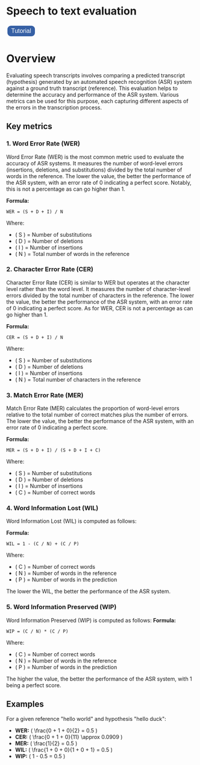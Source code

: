<!DOCTYPE html>
<html>
<head>
<style>
    .button {
        background-color: #3660a5;
        border: solid;
        color: white;
        padding: 5px 10px;
        text-align: top;
        text-decoration: none;
        display: inline-block;
        font-size: 16px;
        margin: 0px 0px;
        cursor: pointer;
        border-radius: 12px;
        transition-duration: 0.4s;
    }

    .button:hover {
        background-color: white;
        color: black;
    }
</style>
</head>
<body>

<script>
    function redirectToTutorial() {
        window.location.href = "https://github.com/sensein/senselab/blob/main/speech_to_text.ipynb";
    }
</script>

</body>
</html>

# Speech to text evaluation

<button class="button" onclick="redirectToTutorial()">Tutorial</button>

# Overview

Evaluating speech transcripts involves comparing a predicted transcript (hypothesis) generated by an automated speech recognition (ASR) system against a ground truth transcript (reference). This evaluation helps to determine the accuracy and performance of the ASR system. Various metrics can be used for this purpose, each capturing different aspects of the errors in the transcription process.

## Key metrics

### 1. Word Error Rate (WER)

Word Error Rate (WER) is the most common metric used to evaluate the accuracy of ASR systems. It measures the number of word-level errors (insertions, deletions, and substitutions) divided by the total number of words in the reference. The lower the value, the better the performance of the ASR system, with an error rate of 0 indicating a perfect score. Notably, this is not a percentage as can go higher than 1. 

**Formula:**
```text
WER = (S + D + I) / N
```

Where:
- \( S \) = Number of substitutions
- \( D \) = Number of deletions
- \( I \) = Number of insertions
- \( N \) = Total number of words in the reference

### 2. Character Error Rate (CER)

Character Error Rate (CER) is similar to WER but operates at the character level rather than the word level. It measures the number of character-level errors divided by the total number of characters in the reference. The lower the value, the better the performance of the ASR system, with an error rate of 0 indicating a perfect score.
As for WER, CER is not a percentage as can go higher than 1. 

**Formula:**
```text
CER = (S + D + I) / N
```

Where:
- \( S \) = Number of substitutions
- \( D \) = Number of deletions
- \( I \) = Number of insertions
- \( N \) = Total number of characters in the reference

### 3. Match Error Rate (MER)

Match Error Rate (MER) calculates the proportion of word-level errors relative to the total number of correct matches plus the number of errors. The lower the value, the better the performance of the ASR system, with an error rate of 0 indicating a perfect score.

**Formula:**
```text
MER = (S + D + I) / (S + D + I + C)
```

Where:
- \( S \) = Number of substitutions
- \( D \) = Number of deletions
- \( I \) = Number of insertions
- \( C \) = Number of correct words

### 4. Word Information Lost (WIL)

Word Information Lost (WIL) is computed as follows: 

**Formula:**
```text
WIL = 1 - (C / N) + (C / P)
```

Where:
- \( C \) = Number of correct words
- \( N \) = Number of words in the reference
- \( P \) = Number of words in the prediction

The lower the WIL, the better the performance of the ASR system.

### 5. Word Information Preserved (WIP)

Word Information Preserved (WIP) is computed as follows:
**Formula:**
```text
WIP = (C / N) * (C / P)
```

Where:
- \( C \) = Number of correct words
- \( N \) = Number of words in the reference
- \( P \) = Number of words in the prediction

The higher the value, the better the performance of the ASR system, with 1 being a perfect score.

## Examples
For a given reference "hello world" and hypothesis "hello duck":

- **WER:** \( \frac{0 + 1 + 0}{2} = 0.5 \)
- **CER:** \( \frac{0 + 1 + 0}{11} \approx 0.0909 \)
- **MER:** \( \frac{1}{2} = 0.5 \)
- **WIL:** \( \frac{1 + 0 + 0}{1 + 0 + 1} = 0.5 \)
- **WIP:** \( 1 - 0.5 = 0.5 \)
